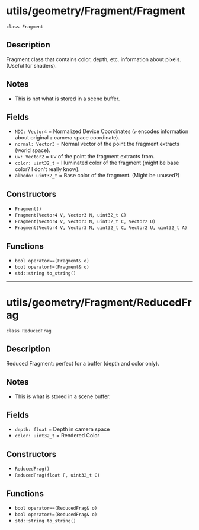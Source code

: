 # utils/geometry/Fragment/Fragment

`class Fragment`

## Description

Fragment class that contains color, depth, etc. information about pixels. (Useful for shaders).

## Notes

- This is not what is stored in a scene buffer.

## Fields

- `NDC: Vector4` = Normalized Device Coordinates (`w` encodes information about original `z` camera space coordinate).
- `normal: Vector3` = Normal vector of the point the fragment extracts (world space).
- `uv: Vector2` = uv of the point the fragment extracts from.
- `color: uint32_t` = Illuminated color of the fragment (might be base color? I don't really know).
- `albedo: uint32_t` = Base color of the fragment. (Might be unused?)

## Constructors

- `Fragment()`
- `Fragment(Vector4 V, Vector3 N, uint32_t C)`
- `Fragment(Vector4 V, Vector3 N, uint32_t C, Vector2 U) `
- `Fragment(Vector4 V, Vector3 N, uint32_t C, Vector2 U, uint32_t A)`

## Functions

- `bool operator==(Fragment& o)`
- `bool operator!=(Fragment& o)`
- `std::string to_string()`

---

# utils/geometry/Fragment/ReducedFrag

`class ReducedFrag`

## Description

Reduced Fragment: perfect for a buffer (depth and color only).

## Notes

- This is what is stored in a scene buffer.

## Fields

- `depth: float` = Depth in camera space
- `color: uint32_t` = Rendered Color

## Constructors

- `ReducedFrag()`
- `ReducedFrag(float F, uint32_t C)`

## Functions

- `bool operator==(ReducedFrag& o)`
- `bool operator!=(ReducedFrag& o)`
- `std::string to_string()`
